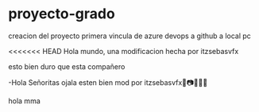 # proyecto-grado
creacion del proyecto
primera vincula de azure devops a github a local pc

<<<<<<< HEAD
Hola mundo, una modificacion hecha por itzsebasvfx

esto bien duro que esta compañero

-Hola Señoritas ojala esten bien mod por itzsebasvfx👻📷👻👻👻


hola mma 